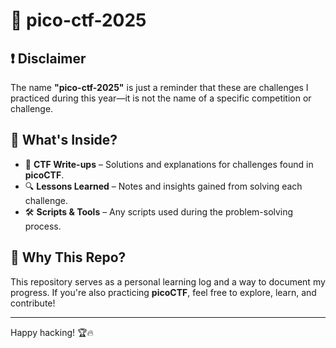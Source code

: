 # 🎯 pico-ctf-2025

## ❗ Disclaimer
The name **"pico-ctf-2025"** is just a reminder that these are challenges I practiced during this year—it is not the name of a specific competition or challenge.

## 📌 What's Inside?
- 🏴 **CTF Write-ups** – Solutions and explanations for challenges found in **picoCTF**.
- 🔍 **Lessons Learned** – Notes and insights gained from solving each challenge.
- 🛠 **Scripts & Tools** – Any scripts used during the problem-solving process.

## 🚀 Why This Repo?
This repository serves as a personal learning log and a way to document my progress. If you're also practicing **picoCTF**, feel free to explore, learn, and contribute!

---
Happy hacking! 🏆🔥
